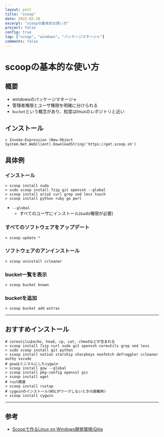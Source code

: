 ```yaml
---
layout: post
title: "scoop"
date: 2022-02-20
excerpt: "scoopの基本的な使い方"
project: false
config: true
tag: ["scoop", "windows", "パッケージマネージャ"]
comments: false
---
```


# scoopの基本的な使い方

## 概要
 - windowsのパッケージマネージャ
 - 管理者権限とユーザ権限を明確に分けられる
 - `bucket`という概念があり、粒度はlinuxのレポジトリと近い

## インストール

```console
> Invoke-Expression (New-Object System.Net.WebClient).DownloadString('https://get.scoop.sh')
```

## 具体例

### インストール

```console
> scoop install sudo
> sudo scoop install 7zip git openssh --global
> scoop install aria2 curl grep sed less touch
> scoop install python ruby go perl
```
 - `--global`
   - すべてのユーザにインストール(sudo権限が必要)

### すべてのソフトウェアをアップデート

```console
> scoop update *
```

### ソフトウェアのアンインストール

```console
> scoop uninstall ccleaner
```

### bucket一覧を表示

```console
> scoop bucket known
```

### bucketを追加

```console
> scoop bucket add extras
```

---

## おすすめインストール

```console
# coreutilsはecho, head, cp, cat, chmodなどが含まれる
> scoop install 7zip curl sudo git openssh coreutils grep sed less
> sudo scoop install git python
> scoop install notion starship sharpkeys neofetch defraggler ccleaner authy vscode
# gowはミニマルにしたcygwin
> scoop install gow --global
> scoop install pkg-config openssl gcc 
> scoop install wget
# rust関連
> scoop install rustup
# cygwinのインストール(WSLがワークしないときの避難用)
> scoop install cygwin
```

---

## 参考
 - [Scoopで作るLinux on Windows開発環境/Qiita](https://qiita.com/dozo/items/a6f63aa1b03d1773b8ec)
